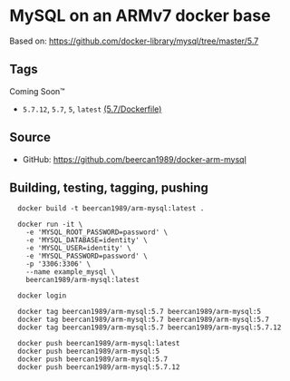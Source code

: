 # MySQL on an ARMv7 docker base

Based on: https://github.com/docker-library/mysql/tree/master/5.7

## Tags
Coming Soon™
* `5.7.12`, `5.7`, `5`, `latest` [(5.7/Dockerfile)](https://github.com/beercan1989/docker-arm-mysql/blob/b981671013aaa026b5a7f95ee89439600e379ac6/Dockerfile)

## Source
* GitHub: https://github.com/beercan1989/docker-arm-mysql

## Building, testing, tagging, pushing
```
  docker build -t beercan1989/arm-mysql:latest .

  docker run -it \
    -e 'MYSQL_ROOT_PASSWORD=password' \
    -e 'MYSQL_DATABASE=identity' \
    -e 'MYSQL_USER=identity' \
    -e 'MYSQL_PASSWORD=password' \
    -p '3306:3306' \
    --name example_mysql \
    beercan1989/arm-mysql:latest

  docker login

  docker tag beercan1989/arm-mysql:5.7 beercan1989/arm-mysql:5
  docker tag beercan1989/arm-mysql:5.7 beercan1989/arm-mysql:5.7
  docker tag beercan1989/arm-mysql:5.7 beercan1989/arm-mysql:5.7.12

  docker push beercan1989/arm-mysql:latest
  docker push beercan1989/arm-mysql:5
  docker push beercan1989/arm-mysql:5.7
  docker push beercan1989/arm-mysql:5.7.12
```
